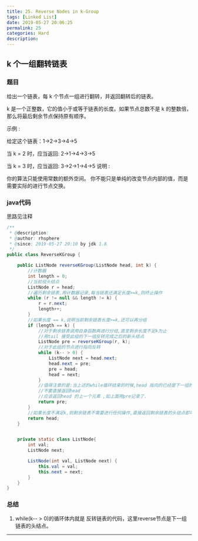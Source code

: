 ```yaml
---
title: 25. Reverse Nodes in k-Group
tags: [Linked List]
date: 2019-05-27 20:06:25
permalink: 25
categories: Hard
description:
---
```

<p class="description"></p>


<!-- more -->

## k 个一组翻转链表
### 题目
给出一个链表，每 k 个节点一组进行翻转，并返回翻转后的链表。

k 是一个正整数，它的值小于或等于链表的长度。如果节点总数不是 k 的整数倍，那么将最后剩余节点保持原有顺序。

示例 :

给定这个链表：1->2->3->4->5

当 k = 2 时，应当返回: 2->1->4->3->5

当 k = 3 时，应当返回: 3->2->1->4->5
说明 :

你的算法只能使用常数的额外空间。 你不能只是单纯的改变节点内部的值，而是需要实际的进行节点交换。 

### java代码
思路见注释

```java
/**
 * @description:
 * @author: rhsphere
 * @since: 2019-05-27 20:10 by jdk 1.8
 */
public class ReverseKGroup {

	public ListNode reverseKGroup(ListNode head, int k) {
        //计数器
        int length = 0;
        //当前组头结点
        ListNode r = head;
        //遍历剩余链表,用计数器记录,每当链表还满足长度>=k,则终止操作
        while (r != null && length != k) {
            r = r.next;
            length++;
        }
        //如果长度 == k,说明当前剩余链表长度>=k,还可以再分组
        if (length == k) {
            //对于剩余链表调用自身函数再进行分组,直至剩余长度不足k为止
            //用tail 接受此组的下一组反转完成之后的新头结点
            ListNode pre = reverseKGroup(r, k);
            //对于此组的节点进行指向反转
            while (k-- > 0) {
                ListNode next = head.next;
                head.next = pre;
                pre = head;
                head = next;
            }
            //值得注意的是:当上述的while循环结束的时候,head 指向的已经是下一组的原头结点了,所以
            //不要直接返回head
            //应该返回head 的上一个元素 ,如上面用pre记录了.
            return pre;
        }
        //如果长度不满足k,则剩余链表不需要进行任何操作,直接返回剩余链表的头结点即可.
        return head;
    }


	private static class ListNode{
        int val;
        ListNode next;

        ListNode(int val, ListNode next) {
            this.val = val;
            this.next = next;
        }
    }
}

```

### 总结
1. while(k-- > 0)的循环体内就是 反转链表的代码，这里reverse节点是下一组链表的头结点。

<hr />